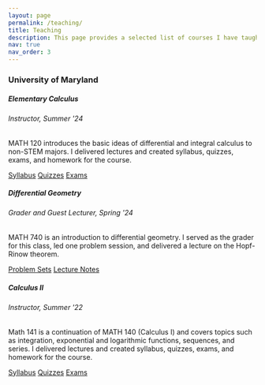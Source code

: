 ```yaml
---
layout: page
permalink: /teaching/
title: Teaching
description: This page provides a selected list of courses I have taught. For a comprehensive list, including courses for which I served as a graduate TA, please refer to my CV.
nav: true
nav_order: 3
---
```


<head>
  <!-- Include Font Awesome for nice icons -->
  <link href="https://cdnjs.cloudflare.com/ajax/libs/font-awesome/5.15.4/css/all.min.css" rel="stylesheet">
  <style>
    /* Decrease icon size and align it properly *
    #toggle-icon {
      font-size: 18px; /* Decrease the icon size */
      margin-right: 10px; /* Add some space between icon and text */
    }
  </style>
</head>

<!-- University of Maryland with toggle icon on the left -->
<h3 id="umd" onclick="toggleCourses()" style="cursor: pointer;">
  <i id="toggle-icon" class="fas fa-chevron-down"></i> University of Maryland
</h3>

<div class="card mt-3">
  <div class="p-3">
    <div class="row">
      <div class="col-sm-10">
        <h5 id="Math120" class="card-title">Elementary Calculus</h5>
        <h6 class="card-subtitle font-italic">Instructor, Summer '24</h6>
      </div>
      <div class="col-sm-2 text-sm-right">
       <!--
<span class="badge" style="background-color: #4682b4; color: white;">
  MATH 120
</span>
-->
      </div>
    </div>
    <div class="row mt-2">
      <div class="col-sm-9">
        <p class="font-weight-light mb-0">
          MATH 120 introduces the basic ideas of differential and integral calculus to non-STEM majors. I delivered lectures and created syllabus, quizzes, exams, and homework for the course.
        </p>
      </div>
      <div class="col-sm-3 d-flex flex-column">
        <a href="/assets/pdf/MATH120-Summer24/Syllabus.pdf">Syllabus</a>
        <a href="/assets/pdf/MATH120-Summer24/Quizzes.pdf">Quizzes</a>
        <a href="/assets/pdf/MATH120-Summer24/Exams.pdf">Exams</a>
      </div>
    </div>
  </div>
</div>


<!-- MATH 740 (Diff. Geo) Spring 24 -->
<div class="card mt-3">
  <div class="p-3">
    <div class="row">
      <div class="col-sm-10">
        <h5 id="math740" class="card-title">Differential Geometry</h5>
        <h6 class="card-subtitle font-italic">Grader and Guest Lecturer, Spring '24</h6>
      </div>
      <div class="col-sm-2 text-sm-right">
        <!--
<span class="badge" style="background-color: #4682b4; color: white;">
  MATH 740
</span>
-->
      </div>
    </div>
    <div class="row mt-2">
      <div class="col-sm-9">
        <p class="font-weight-light mb-0">
          MATH 740 is an introduction to differential geometry. I served as the grader for this class, led one problem session, and delivered a lecture on the Hopf-Rinow theorem.
        </p>
      </div>
      <div class="col-sm-3 d-flex flex-column">
        <a href="/assets/pdf/MATH740-Spring24/Sols.pdf">Problem Sets</a>
        <a href="/assets/pdf/MATH740-Spring24/HopfRinow.pdf">Lecture Notes</a>
      </div>
    </div>
  </div>
</div>


<!-- MATH 141 (Calc II) Summer 22 -->
<div class="card mt-3">
  <div class="p-3">
    <div class="row">
      <div class="col-sm-10">
        <h5 id="math141" class="card-title">Calculus II</h5>
        <h6 class="card-subtitle font-italic">Instructor, Summer '22</h6>
      </div>
      <div class="col-sm-2 text-sm-right">
        <!--
<span class="badge" style="background-color: #4682b4; color: white;">
  MATH 141
</span>
-->
      </div>
    </div>
    <div class="row mt-2">
      <div class="col-sm-9">
        <p class="font-weight-light mb-0">
          Math 141 is a continuation of MATH 140 (Calculus I) and covers topics such as integration, exponential and logarithmic functions, sequences, and series. I delivered lectures and created syllabus, quizzes, exams, and homework for the course.
        </p>
      </div>
      <div class="col-sm-3 d-flex flex-column">
        <a href="/assets/pdf/MATH141-Summer22/Syllabus.pdf">Syllabus</a>
        <a href="/assets/pdf/MATH141-Summer22/Quizzes.pdf">Quizzes</a>
        <a href="/assets/pdf/MATH141-Summer22/Exams.pdf">Exams</a>
      </div>
    </div>
  </div>
</div>


<script>
  // Function to toggle courses and change icon direction
  function toggleCourses() {
    var courses = document.getElementById("courses");
    var icon = document.getElementById("toggle-icon");

    if (courses.style.display === "none") {
      courses.style.display = "block"; // Show courses
      icon.classList.remove("fa-chevron-right");
      icon.classList.add("fa-chevron-down"); // Change to downward arrow
    } else {
      courses.style.display = "none"; // Hide courses
      icon.classList.remove("fa-chevron-down");
      icon.classList.add("fa-chevron-right"); // Change to right arrow
    }
  }
</script>


